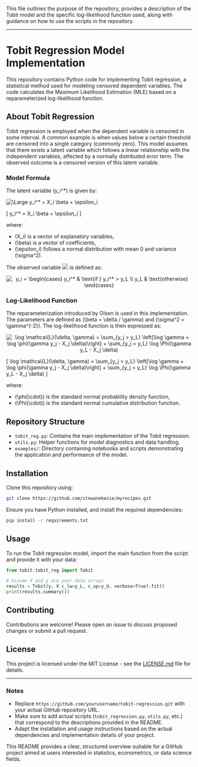 This file outlines the purpose of the repository, provides a description of the Tobit model and the specific log-likelihood function used, along with guidance on how to use the scripts in the repository.

---

# Tobit Regression Model Implementation

This repository contains Python code for implementing Tobit regression, a statistical method used for modeling censored dependent variables. The code calculates the Maximum Likelihood Estimation (MLE) based on a reparameterized log-likelihood function.

## About Tobit Regression

Tobit regression is employed when the dependent variable is censored in some interval. A common example is when values below a certain threshold are censored into a single category (commonly zero). This model assumes that there exists a latent variable which follows a linear relationship with the independent variables, affected by a normally distributed error term. The observed outcome is a censored version of this latent variable.

### Model Formula

The latent variable \(y_i^*\) is given by:

<img src="https://latex.codecogs.com/svg.latex?\Large&space;y_i^* = X_i \beta + \epsilon_i" title="\Large y_i^* = X_i \beta + \epsilon_i" />

\[ y_i^* = X_i \beta + \epsilon_i \]

where:
- \(X_i\) is a vector of explanatory variables,
- \(\beta\) is a vector of coefficients,
- \(\epsilon_i\) follows a normal distribution with mean 0 and variance \(\sigma^2\).

The observed variable <img src="https://latex.codecogs.com/svg.latex? y_i^*" /> is defined as:

<p align="center"> <img src="https://latex.codecogs.com/svg.latex?y_i&space;=&space;\begin{cases}&space;y_i^*&space;&\text{if&space;}&space;y_i^*&space;>&space;y_L&space;\\&space;y_L&space;&\text{otherwise}&space;\end{cases}" title="y_i = \begin{cases} y_i^* & \text{if } y_i^* > y_L \\ y_L & \text{otherwise} \end{cases}" /> </p>

### Log-Likelihood Function

The reparameterization introduced by Olsen is used in this implementation. The parameters are defined as \(\beta = \delta / \gamma\) and \(\sigma^2 = \gamma^{-2}\). The log-likelihood function is then expressed as:

<p align="center"> <img src="https://latex.codecogs.com/svg.latex?\log&space;\mathcal{L}(\delta,&space;\gamma)&space;=&space;\sum_{y_j&space;>&space;y_L}&space;\left[\log&space;\gamma&space;&plus;&space;\log&space;\phi(\gamma&space;y_j&space;-&space;X_j&space;\delta)\right]&space;&plus;&space;\sum_{y_j&space;=&space;y_L}&space;\log&space;\Phi(\gamma&space;y_L&space;-&space;X_j&space;\delta)" title="\log \mathcal{L}(\delta, \gamma) = \sum_{y_j > y_L} \left[\log \gamma + \log \phi(\gamma y_j - X_j \delta)\right] + \sum_{y_j = y_L} \log \Phi(\gamma y_L - X_j \delta)" /> </p>


\[ 
\log \mathcal{L}(\delta, \gamma) = \sum_{y_j > y_L} \left[\log \gamma + \log \phi(\gamma y_j - X_j \delta)\right] + \sum_{y_j = y_L} \log \Phi(\gamma y_L - X_j \delta)
\]

where:
- \(\phi(\cdot)\) is the standard normal probability density function,
- \(\Phi(\cdot)\) is the standard normal cumulative distribution function.

## Repository Structure

- `tobit_reg.py`: Contains the main implementation of the Tobit regression.
- `utils.py`: Helper functions for model diagnostics and data handling.
- `examples/`: Directory containing notebooks and scripts demonstrating the application and performance of the model.

## Installation

Clone this repository using:

```bash
git clone https://github.com/stnwanekezie/myrecipes.git
```

Ensure you have Python installed, and install the required dependencies:

```bash
pip install -r requirements.txt
```

## Usage

To run the Tobit regression model, import the main function from the script and provide it with your data:

```python
from tobit.tobit_reg import Tobit

# Assume X and y are your data arrays
results = Tobit(y, X c_lw=y_L, c_up=y_U, verbose=True).fit()
print(results.summary())
```

## Contributing

Contributions are welcome! Please open an issue to discuss proposed changes or submit a pull request.

## License

This project is licensed under the MIT License - see the [LICENSE.md](LICENSE.md) file for details.

---

### Notes

- Replace `https://github.com/yourusername/tobit-regression.git` with your actual GitHub repository URL.
- Make sure to add actual scripts (`tobit_regression.py`, `utils.py`, etc.) that correspond to the descriptions provided in the README.
- Adapt the installation and usage instructions based on the actual dependencies and implementation details of your project.

This README provides a clear, structured overview suitable for a GitHub project aimed at users interested in statistics, econometrics, or data science fields.

